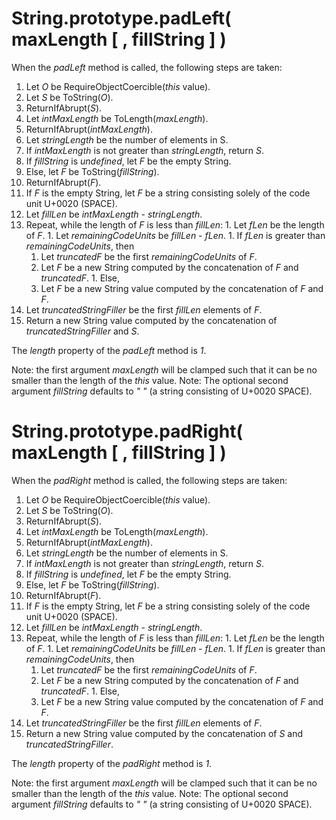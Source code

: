# String.prototype.padLeft( maxLength [ , fillString ] )

When the _padLeft_ method is called, the following steps are taken:
  1. Let _O_ be RequireObjectCoercible(*this* value).
  1. Let _S_ be ToString(_O_).
  1. ReturnIfAbrupt(_S_).
  1. Let _intMaxLength_ be ToLength(_maxLength_).
  1. ReturnIfAbrupt(_intMaxLength_).
  1. Let _stringLength_ be the number of elements in S.
  1. If _intMaxLength_ is not greater than _stringLength_, return _S_.
  1. If _fillString_ is *undefined*, let _F_ be the empty String.
  1. Else, let _F_ be ToString(_fillString_).
  1. ReturnIfAbrupt(_F_).
  1. If _F_ is the empty String, let _F_ be a string consisting solely of the code unit U+0020 (SPACE).
  1. Let _fillLen_ be _intMaxLength_ - _stringLength_.
  1. Repeat, while the length of _F_ is less than _fillLen_:
    1. Let _fLen_ be the length of _F_.
    1. Let _remainingCodeUnits_ be _fillLen_ - _fLen_.
    1. If _fLen_ is greater than _remainingCodeUnits_, then
      1. Let _truncatedF_ be the first _remainingCodeUnits_ of _F_.
      1. Let _F_ be a new String computed by the concatenation of _F_ and _truncatedF_.
    1. Else,
      1. Let _F_ be a new String value computed by the concatenation of _F_ and _F_.
  1. Let _truncatedStringFiller_ be the first _fillLen_ elements of _F_.
  1. Return a new String value computed by the concatenation of _truncatedStringFiller_ and _S_.

The _length_ property of the _padLeft_ method is *1*.

Note: the first argument _maxLength_ will be clamped such that it can be no smaller than the length of the *this* value.
Note: The optional second argument _fillString_ defaults to *" "* (a string consisting of U+0020 SPACE).

# String.prototype.padRight( maxLength [ , fillString ] )

When the _padRight_ method is called, the following steps are taken:
  1. Let _O_ be RequireObjectCoercible(*this* value).
  1. Let _S_ be ToString(_O_).
  1. ReturnIfAbrupt(_S_).
  1. Let _intMaxLength_ be ToLength(_maxLength_).
  1. ReturnIfAbrupt(_intMaxLength_).
  1. Let _stringLength_ be the number of elements in S.
  1. If _intMaxLength_ is not greater than _stringLength_, return _S_.
  1. If _fillString_ is *undefined*, let _F_ be the empty String.
  1. Else, let _F_ be ToString(_fillString_).
  1. ReturnIfAbrupt(_F_).
  1. If _F_ is the empty String, let _F_ be a string consisting solely of the code unit U+0020 (SPACE).
  1. Let _fillLen_ be _intMaxLength_ - _stringLength_.
  1. Repeat, while the length of _F_ is less than _fillLen_:
    1. Let _fLen_ be the length of _F_.
    1. Let _remainingCodeUnits_ be _fillLen_ - _fLen_.
    1. If _fLen_ is greater than _remainingCodeUnits_, then
      1. Let _truncatedF_ be the first _remainingCodeUnits_ of _F_.
      1. Let _F_ be a new String computed by the concatenation of _F_ and _truncatedF_.
    1. Else,
      1. Let _F_ be a new String value computed by the concatenation of _F_ and _F_.
  1. Let _truncatedStringFiller_ be the first _fillLen_ elements of _F_.
  1. Return a new String value computed by the concatenation of _S_ and _truncatedStringFiller_.

The _length_ property of the _padRight_ method is *1*.

Note: the first argument _maxLength_ will be clamped such that it can be no smaller than the length of the *this* value.
Note: The optional second argument _fillString_ defaults to *" "* (a string consisting of U+0020 SPACE).
